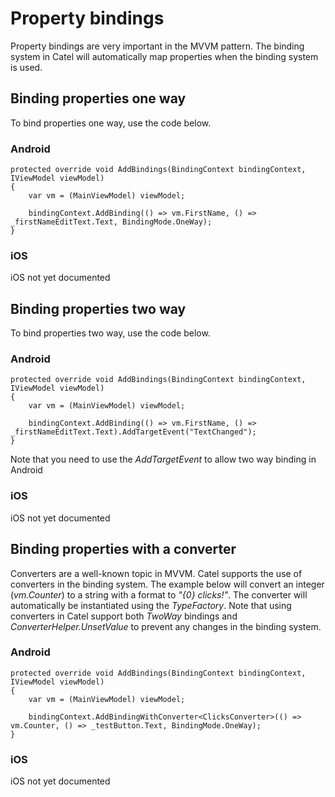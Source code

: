 # Property bindings

Property bindings are very important in the MVVM pattern. The binding system in Catel will automatically map properties when the binding system is used.

## Binding properties one way

To bind properties one way, use the code below.

### Android

```
protected override void AddBindings(BindingContext bindingContext, IViewModel viewModel)
{
    var vm = (MainViewModel) viewModel;

    bindingContext.AddBinding(() => vm.FirstName, () => _firstNameEditText.Text, BindingMode.OneWay);
}
```

### iOS

iOS not yet documented

## Binding properties two way

To bind properties two way, use the code below.

### Android

```
protected override void AddBindings(BindingContext bindingContext, IViewModel viewModel)
{
    var vm = (MainViewModel) viewModel;

    bindingContext.AddBinding(() => vm.FirstName, () => _firstNameEditText.Text).AddTargetEvent("TextChanged");
}
```

Note that you need to use the *AddTargetEvent* to allow two way binding in Android

### iOS

iOS not yet documented

## Binding properties with a converter

Converters are a well-known topic in MVVM. Catel supports the use of converters in the binding system. The example below will convert an integer (*vm.Counter*) to a string with a format to *"{0} clicks!"*. The converter will automatically be instantiated using the *TypeFactory*. Note that using converters in Catel support both *TwoWay* bindings and *ConverterHelper.UnsetValue* to prevent any changes in the binding system.

### Android

```
protected override void AddBindings(BindingContext bindingContext, IViewModel viewModel)
{
    var vm = (MainViewModel) viewModel;

    bindingContext.AddBindingWithConverter<ClicksConverter>(() => vm.Counter, () => _testButton.Text, BindingMode.OneWay);
}
```

### iOS

iOS not yet documented

